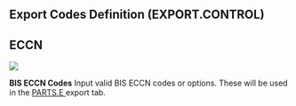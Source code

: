 ##  Export Codes Definition (EXPORT.CONTROL)

<PageHeader />

##  ECCN

![](images/EXPORT-CONTROL-2.jpg)

**BIS ECCN Codes** Input valid BIS ECCN codes or options. These will be used in the [ PARTS.E ](../../PARTS-E/README.md) export tab.   
  
  
<badge text= "Version 8.10.57" vertical="middle" />

<PageFooter />